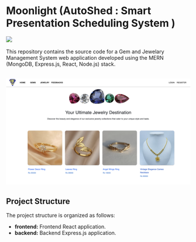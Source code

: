 # Moonlight (AutoShed : Smart Presentation Scheduling System )

<p><img  src="https://skillicons.dev/icons?i=mysql,express,react,nodejs,mui,vscode,github"  width=350></a></p>

This repository contains the source code for a Gem and Jewelary Management System web application developed using the MERN (MongoDB, Express.js, React, Node.js) stack.

<br>

<img src="https://github.com/Vihara-Diwyanjalee/Moonlight/blob/main/frontend/public/moonlight.png" alt="home_page" width=1000 >


## Project Structure

The project structure is organized as follows:

- <b>frontend:</b> Frontend React application.
- <b>backend:</b> Backend Express.js application.<br><br>
